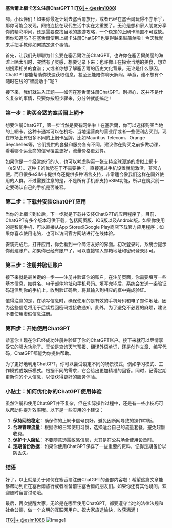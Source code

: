**塞舌爾上網卡怎么注册ChatGPT？[[TG💪+ @esim1088](https://t.me/s/esim1088)]**

嗨，小伙伴们！如果你最近计划去塞舌爾旅行，或者已经在塞舌爾玩得不亦乐乎，那你可能会发现，网络连接在现代生活中实在太重要了。无论是想和家人朋友分享你的精彩瞬间，还是需要查找当地的旅游攻略，一个稳定的上网卡简直不可或缺。但你知道吗？在塞舌爾使用上網卡注册ChatGPT也变得越来越简单啦！今天我就来手把手教你如何搞定这个事情。

首先，让我们先聊聊为什么要在塞舌爾注册ChatGPT。也许你在塞舌爾美丽的海滩上晒太阳时，突然有了灵感，想要记录下来；也许你正在探索当地的美食，想立刻搜索相关的食谱；又或者你想了解塞舌爾的历史文化背景。无论是什么原因，ChatGPT都能帮助你快速获取信息，甚至还能陪你聊天解闷。毕竟，谁不想有个随时在线的“智能助手”呢？

接下来，我们就进入正题——如何在塞舌爾注册ChatGPT。别担心，这并不是什么复杂的事情，只要你按照步骤来，分分钟就能搞定！

### 第一步：购买合适的塞舌爾上網卡

想要注册ChatGPT，第一步当然是要有网络啦！在塞舌爾，你可以选择购买当地的上網卡。这种卡通常可以在机场、当地运营商的营业厅或者一些便利店买到。现在市场上有很多不同的上網卡品牌，比如Mauritius Telecom、Orange Seychelles等，它们提供的套餐和服务各有不同。建议你在购买之前多做功课，看看哪个运营商的信号覆盖更好，流量价格更划算。

如果你是一个经常旅行的人，也可以考虑购买一张支持全球漫游的虚拟上網卡（eSIM）。这种卡的优势在于不需要换卡，直接通过手机设置就能激活，非常方便。而且很多eSIM卡提供商还提供多种语言支持，非常适合像我们这样在国外使用的人群。不过需要注意的是，不是所有手机都支持eSIM功能，所以在购买前一定要确认自己的手机是否兼容。

### 第二步：下载并安装ChatGPT应用

当你的上網卡到位后，下一步就是下载并安装ChatGPT的应用程序了。目前，ChatGPT有多个版本可供下载，包括网页版、iOS版以及Android版。如果你使用的是智能手机，可以直接从App Store或Google Play商店下载官方应用程序；如果你喜欢使用电脑，也可以访问官方网站进行在线体验。

安装完成后，打开应用，你会看到一个简洁友好的界面。初次登录时，系统会提示你创建账户。如果你已经有账户了，可以直接输入邮箱地址和密码登录即可。

### 第三步：注册并验证账户

接下来就是最关键的一步——注册并验证你的账户。在注册页面，你需要填写一些基本信息，如姓名、电子邮件地址和手机号码。填写完毕后，系统会发送一条验证码短信到你的手机上。收到验证码后，将其输入到相应的框中完成验证。

值得注意的是，在填写信息时，确保使用的是有效的手机号码和电子邮件地址，因为这些信息将用于后续找回密码或接收通知。此外，为了避免不必要的麻烦，建议不要使用虚假信息注册。

### 第四步：开始使用ChatGPT

恭喜你！现在你已经成功注册并验证了你的ChatGPT账户。接下来就可以尽情享受它的强大功能了。无论是查询天气预报、翻译外语单词，还是创作文章、编写代码，ChatGPT都能为你提供帮助。

为了更好地利用ChatGPT，你可以尝试设定不同的场景模式，例如学习模式、工作模式或娱乐模式。根据不同的需求，它会给出更加精准的回答。同时，记得定期更新你的个人信息，以便获得更好的服务体验。

### 小贴士：如何优化你的ChatGPT使用体验

虽然注册和使用ChatGPT并不复杂，但在实际操作过程中，还是有一些小技巧可以帮助你提升效率哦。以下是一些实用的小建议：

1. **保持网络稳定**：确保你的上網卡信号良好，避免因断网导致的操作中断。
2. **合理管理流量**：根据你的日常使用习惯，选择适合自己的流量套餐，避免超额收费。
3. **保护个人隐私**：不要随意透露敏感信息，尤其是在公共场合使用设备时。
4. **定期备份数据**：如果你使用ChatGPT保存了一些重要的资料，记得定期备份以防丢失。

### 结语

好了，以上就是关于如何在塞舌爾注册ChatGPT的全部内容啦！希望这篇文章能够帮助到正在塞舌爾旅行或者准备前往塞舌爾的朋友们。如果你还有其他疑问，欢迎随时留言讨论哦。

最后，再次提醒大家，无论是在哪里使用ChatGPT，都要遵守当地的法律法规和社会公德，做一个文明的互联网用户。祝大家旅途愉快，收获满满！

[[TG💪+ @esim1088](https://t.me/s/esim1088) ![Image](https://i.postimg.cc/4NQfJmqS/Snipaste-2025-05-13-00-14-12.png)]